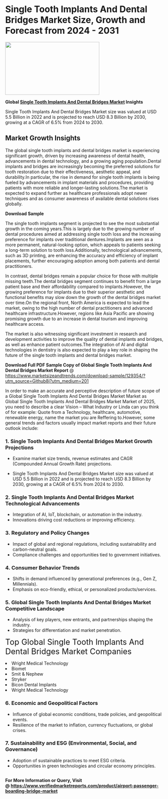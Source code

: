 <H1>Single Tooth Implants And Dental Bridges Market Size, Growth and Forecast from 2024 - 2031</H1><img class="aligncenter size-medium wp-image-584254" src="https://thirdeyenews.in/wp-content/uploads/2024/09/Global-Market-Research-300x168.jpeg" alt="" width="300" height="168" /><p><strong>Global&nbsp;<a href="https://www.marketsizeandtrends.com/download-sample/129354/?utm_source=Github8j?utm_medium=201">Single Tooth Implants And Dental Bridges Market</a> Insights</strong></p><p>Single Tooth Implants And Dental Bridges Market size was valued at USD 5.5 Billion in 2022 and is projected to reach USD 8.3 Billion by 2030, growing at a CAGR of 6.5% from 2024 to 2030.</p><p><h2>Market Growth Insights</h2> <p>The global single tooth implants and dental bridges market is experiencing significant growth, driven by increasing awareness of dental health, advancements in dental technology, and a growing aging population.Dental implants and bridges are increasingly becoming the preferred solutions for tooth restoration due to their effectiveness, aesthetic appeal, and durability.In particular, the rise in demand for single tooth implants is being fueled by advancements in implant materials and procedures, providing patients with more reliable and longer-lasting solutions.The market is expected to expand further as healthcare professionals adopt newer techniques and as consumer awareness of available dental solutions rises globally.</p> <p><strong>Download Sample</strong></p> <p>The single tooth implants segment is projected to see the most substantial growth in the coming years.This is largely due to the growing number of dental procedures aimed at addressing single tooth loss and the increasing preference for implants over traditional dentures.Implants are seen as a more permanent, natural-looking option, which appeals to patients seeking a long-term solution to tooth loss.Additionally, technological advancements, such as 3D printing, are enhancing the accuracy and efficiency of implant placements, further encouraging adoption among both patients and dental practitioners.</p> <p>In contrast, dental bridges remain a popular choice for those with multiple missing teeth.The dental bridges segment continues to benefit from a large patient base and their affordability compared to implants.However, the growing preference for implants due to their superior aesthetic and functional benefits may slow down the growth of the dental bridges market over time.On the regional front, North America is expected to lead the market, owing to the high number of dental practitioners and advanced healthcare infrastructure.However, regions like Asia Pacific are showing promising growth due to an increase in dental tourism and improving healthcare access.</p> <p>The market is also witnessing significant investment in research and development activities to improve the quality of dental implants and bridges, as well as enhance patient outcomes.The integration of AI and digital technologies in dentistry is also expected to play a key role in shaping the future of the single tooth implants and dental bridges market.</p> <p><span class=""><strong>Download Full PDF Sample Copy of Global Single Tooth Implants And Dental Bridges Market Report</strong> @ <a href="https://www.marketsizeandtrends.com/download-sample/129354/?utm_source=Github8j?utm_medium=201" target="_blank">https://www.marketsizeandtrends.com/download-sample/129354/?utm_source=Github8j?utm_medium=201</a></span></p><p>In order to make an accurate and perceptive description of future scope of a Global&nbsp;Single Tooth Implants And Dental Bridges Market Market as Global&nbsp;Single Tooth Implants And Dental Bridges Market Market of 2025, you need to describe a clear Vision &ndash; What Industry or Linda can you think of for example: Quote from a Technology, healthcare, automotive, renewable energy, name the market you are Reffering to.However, some general trends and factors usually impact market reports and their future outlook include:</p><h3>1.&nbsp;<strong>Single Tooth Implants And Dental Bridges Market Growth Projections</strong></h3><ul><li>Examine market size trends, revenue estimates and CAGR (Compounded Annual Growth Rate) projections.</li><li><p>Single Tooth Implants And Dental Bridges Market size was valued at USD 5.5 Billion in 2022 and is projected to reach USD 8.3 Billion by 2030, growing at a CAGR of 6.5% from 2024 to 2030.</p></li></ul><h3>2.&nbsp;<strong>Single Tooth Implants And Dental Bridges Market Technological Advancements</strong></h3><ul><li>Integration of AI, IoT, blockchain, or automation in the industry.</li><li>Innovations driving cost reductions or improving efficiency.</li></ul><h3>3.&nbsp;<strong>Regulatory and Policy Changes</strong></h3><ul><li>Impact of global and regional regulations, including sustainability and carbon-neutral goals.</li><li>Compliance challenges and opportunities tied to government initiatives.</li></ul><h3>4.&nbsp;<strong>Consumer Behavior Trends</strong></h3><ul><li>Shifts in demand influenced by generational preferences (e.g., Gen Z, Millennials).</li><li>Emphasis on eco-friendly, ethical, or personalized products/services.</li></ul><h3>5.&nbsp;<strong>Global Single Tooth Implants And Dental Bridges Market Competitive Landscape</strong></h3><ul><li>Analysis of key players, new entrants, and partnerships shaping the industry.</li><li>Strategies for differentiation and market penetration.</li></ul><p data-pm-slice="1 1 []"><span style="color: inherit; font-family: inherit; font-size: 25px;">Top Global Single Tooth Implants And Dental Bridges Market Companies</span></p><div class="" data-test-id=""><p><li>Wright Medical Technology</li><li> Biomet</li><li> Smit & Nephew</li><li> Stryker</li><li> Bicon Dental Implants</li><li> Wright Medical Technology</li></p></div><h3>6.&nbsp;<strong>Economic and Geopolitical Factors</strong></h3><ul><li>Influence of global economic conditions, trade policies, and geopolitical events.</li><li>Resilience of the market to inflation, currency fluctuations, or global crises.</li></ul><h3>7.&nbsp;<strong>Sustainability and ESG (Environmental, Social, and Governance)</strong></h3><ul><li>Adoption of sustainable practices to meet ESG criteria.</li><li>Opportunities in green technologies and circular economy principles.</li></ul><h2><strong style="font-size: 14px;">For More Information or Query, Visit @&nbsp;</strong><a style="background-color: #ffffff; font-size: 14px;" href="https://www.marketsizeandtrends.com/report/single-tooth-implants-and-dental-bridges-market/" target="_blank">https://www.verifiedmarketreports.com/product/airport-passenger-boarding-bridge-market</a></h2>